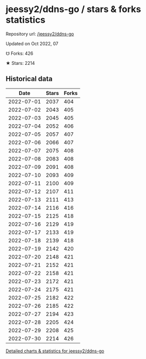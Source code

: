 # jeessy2/ddns-go / stars & forks statistics

Repository url: [/jeessy2/ddns-go](https://github.com/jeessy2/ddns-go)

Updated on Oct 2022, 07

☋ Forks: 426

★ Stars: 2214

## Historical data
| Date | Stars | Forks |
|------|-------|-------|
| 2022-07-01 | 2037 | 404 | 
| 2022-07-02 | 2043 | 405 | 
| 2022-07-03 | 2045 | 405 | 
| 2022-07-04 | 2052 | 406 | 
| 2022-07-05 | 2057 | 407 | 
| 2022-07-06 | 2066 | 407 | 
| 2022-07-07 | 2075 | 408 | 
| 2022-07-08 | 2083 | 408 | 
| 2022-07-09 | 2091 | 408 | 
| 2022-07-10 | 2093 | 409 | 
| 2022-07-11 | 2100 | 409 | 
| 2022-07-12 | 2107 | 411 | 
| 2022-07-13 | 2111 | 413 | 
| 2022-07-14 | 2116 | 416 | 
| 2022-07-15 | 2125 | 418 | 
| 2022-07-16 | 2129 | 419 | 
| 2022-07-17 | 2133 | 419 | 
| 2022-07-18 | 2139 | 418 | 
| 2022-07-19 | 2142 | 420 | 
| 2022-07-20 | 2148 | 421 | 
| 2022-07-21 | 2152 | 421 | 
| 2022-07-22 | 2158 | 421 | 
| 2022-07-23 | 2172 | 421 | 
| 2022-07-24 | 2175 | 421 | 
| 2022-07-25 | 2182 | 422 | 
| 2022-07-26 | 2185 | 422 | 
| 2022-07-27 | 2194 | 423 | 
| 2022-07-28 | 2205 | 424 | 
| 2022-07-29 | 2208 | 425 | 
| 2022-07-30 | 2214 | 426 | 


[Detailed charts & statistics for jeessy2/ddns-go](https://reviewgithub.com/rep/jeessy2/ddns-go)
